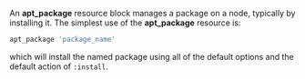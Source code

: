 An **apt_package** resource block manages a package on a node,
typically by installing it. The simplest use of the **apt_package** resource is:

```ruby
apt_package 'package_name'
```

which will install the named package using all of the default options and the default action of `:install`.
